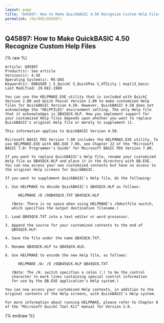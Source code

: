 ```yaml
---
layout: page
title: "Q45897: How to Make QuickBASIC 4.50 Recognize Custom Help Files"
permalink: /kb/045/Q45897/
---
```


## Q45897: How to Make QuickBASIC 4.50 Recognize Custom Help Files

{% raw %}

	Article: Q45897
	Product(s): See article
	Version(s): 4.50
	Operating System(s): MS-DOS
	Keyword(s): ENDUSER | S_QuickC S_QuickPas S_UTILity | mspl13_basic
	Last Modified: 29-DEC-1989
	
	You can use the HELPMAKE.EXE utility that is included with QuickC
	Version 2.00 and Quick Pascal Version 1.00 to make customized Help
	files for QuickBASIC Version 4.50. However, QuickBASIC 4.50 does not
	acknowledge the "HELPFILES" environment setting. The only Help file
	that it acknowledges is QB45QCK.HLP. How you implement support for
	your customized Help files depends upon whether you want to replace
	QuickBASIC's original Help file or merely to supplement it.
	
	This information applies to QuickBASIC Version 4.50.
	
	Microsoft BASIC PDS Version 7.00 includes the HELPMAKE.EXE utility. To
	use HELPMAKE.EXE with QBX.EXE 7.00, see Chapter 22 of the "Microsoft
	BASIC 7.0: Programmer's Guide" for Microsoft BASIC PDS Version 7.00.
	
	If you want to replace QuickBASIC's Help file, rename your customized
	Help file as QB45QCK.HLP and place it in the directory with QB.EXE.
	You can now access your own customized contexts but have no access to
	the original Help screens for QuickBASIC.
	
	If you want to supplement QuickBASIC's Help file, do the following:
	
	1. Use HELPMAKE to decode QuickBASIC's QB45QCK.HLP as follows:
	
	      HELPMAKE /D /OQB45QCK.TXT QB45QCK.HLP
	
	   (Note: There is no space when using HELPMAKE's /Odestfile switch,
	   which specifies the output destination filename.)
	
	2. Load QB45QCK.TXT into a text editor or word processor.
	
	3. Append the source for your customized contexts to the end of
	   QB45QCK.HLP.
	
	4. Save the file under the name QB45QCK.TXT.
	
	5. Rename QB45QCK.HLP to QB45QCK.OLD.
	
	6. Use HELPMAKE to encode the new Help file, as follows:
	
	      HELPMAKE /A: /E /OQB45QCK.HLP QB45QCK.TXT
	
	   (Note: The /A: switch specifies a colon (:) to be the control
	   character to mark lines containing special control information
	   for use by the QB.EXE application's Help system.)
	
	You can now access your customized Help contexts, in addition to the
	original contents of the Help screens, with QuickBASIC's Help system.
	
	For more information about running HELPMAKE, please refer to Chapter 8
	of the "Microsoft QuickC Tool Kit" manual for Version 2.0.

{% endraw %}

